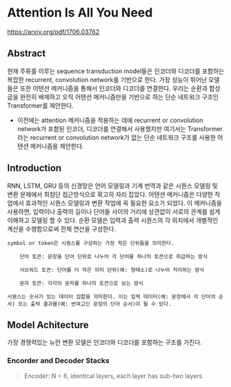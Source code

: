 # Attention Is All You Need

<https://arxiv.org/pdf/1706.03762>

## Abstract

현재 주류를 이루는 sequence transduction model들은 인코더와 디코더를 포함하는 복잡한 recurrent, convolution network를 기반으로 한다.
가장 성능이 뛰어난 모델들은 또한 어텐션 메커니즘을 통해서 인코더와 디코더를 연결한다.
우리는 순환과 합성곱을 완전히 배제하고 오직 어텐션 메커니즘만을 기반으로 하는 단순 네트워크 구조인 Transformer를 제안한다.

- 이전에는 attention 메커니즘을 적용하는 데에 recurrent or convolution network가 포함된 인코더, 디코더를 연결해서 사용했지만 여기서는 Transformer라는 recurrent or convolution network가 없는 단순 네트워크 구조를 사용한 어텐션 메커니즘을 제안한다.

## Introduction

RNN, LSTM, GRU 등의 신경망은 언어 모델링과 기계 번역과 같은 시퀀스 모델링 및 변환 문제에서 최첨단 접근방식으로 확고히 자리 잡았다.
어텐션 메커니즘은 다양한 작업에서 효과적인 시퀀스 모델링과 변환 작업에 꼭 필요한 요소가 되었다. 이 메커니즘을 사용하면, 입력이나 출력의 길이나 단어들 사이의 거리에 상관없이 서로의 관계를 쉽게 이해하고 모델링 할 수 있다.
순환 모델은 입력과 출력 시퀀스의 각 위치에서 개별적인 계산을 수행함으로써 전체 연산을 구성한다.

```
symbol or token은 시퀀스를 구성하는 가장 작은 단위들을 의미한다.

    단어 토큰: 문장을 단어 단위로 나누어 각 단어를 하나의 토큰으로 취급하는 방식

    서브워드 토큰: 단어를 더 작은 의미 단위(예: 형태소)로 나누어 처리하는 방식

    문자 토큰: 각각의 문자를 하나의 토큰으로 보는 방식

시퀀스는 숫서가 있는 데이터 집합을 의미한다. 이는 입력 데이터(예: 문장에서 각 단어의 순서) 또는 출력 결과물(예: 번여고딘 문장의 단어 순서)이 될 수 있다.
```

## Model Achitecture

가장 경쟁력있는 뉴런 변환 모델은 인코더와 디코더를 포함하는 구조를 가진다.

### Encorder and Decoder Stacks

> Encoder: N = 6, identical layers, each layer has sub-two layers
